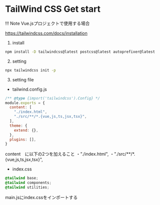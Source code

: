 # TailWind CSS Get start

!!! Note Vue.jsプロジェクトで使用する場合


https://tailwindcss.com/docs/installation


1. install

~~~bash
npm install -D tailwindcss@latest postcss@latest autoprefixer@latest
~~~

2. setting

~~~bash
npx tailwindcss init -p
~~~

3. setting file

- tailwind.config.js

~~~javascript
/** @type {import('tailwindcss').Config} */
module.exports = {
  content: [
    "./index.html",
    "./src/**/*.{vue,js,ts,jsx,tsx}",
  ],
  theme: {
    extend: {},
  },
  plugins: [],
}
~~~

content　に以下の2つを加えること
・"./index.html",
・"./src/**/*.{vue,js,ts,jsx,tsx}",

- index.css

~~~css
@tailwind base;
@tailwind components;
@tailwind utilities;
~~~

main.jsにindex.cssをインポートする